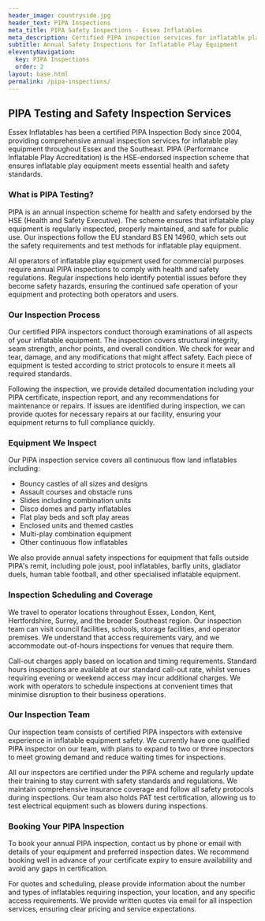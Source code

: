 ```yaml
---
header_image: countryside.jpg
header_text: PIPA Inspections
meta_title: PIPA Safety Inspections - Essex Inflatables
meta_description: Certified PIPA inspection services for inflatable play equipment. Annual safety inspections following HSE guidelines and BS EN 14960 standards across Essex and Southeast England.
subtitle: Annual Safety Inspections for Inflatable Play Equipment
eleventyNavigation:
  key: PIPA Inspections
  order: 2
layout: base.html
permalink: /pipa-inspections/
---
```


## PIPA Testing and Safety Inspection Services

Essex Inflatables has been a certified PIPA Inspection Body since 2004, providing comprehensive annual inspection services for inflatable play equipment throughout Essex and the Southeast. PIPA (Performance Inflatable Play Accreditation) is the HSE-endorsed inspection scheme that ensures inflatable play equipment meets essential health and safety standards.

### What is PIPA Testing?

PIPA is an annual inspection scheme for health and safety endorsed by the HSE (Health and Safety Executive). The scheme ensures that inflatable play equipment is regularly inspected, properly maintained, and safe for public use. Our inspections follow the EU standard BS EN 14960, which sets out the safety requirements and test methods for inflatable play equipment.

All operators of inflatable play equipment used for commercial purposes require annual PIPA inspections to comply with health and safety regulations. Regular inspections help identify potential issues before they become safety hazards, ensuring the continued safe operation of your equipment and protecting both operators and users.

### Our Inspection Process

Our certified PIPA inspectors conduct thorough examinations of all aspects of your inflatable equipment. The inspection covers structural integrity, seam strength, anchor points, and overall condition. We check for wear and tear, damage, and any modifications that might affect safety. Each piece of equipment is tested according to strict protocols to ensure it meets all required standards.

Following the inspection, we provide detailed documentation including your PIPA certificate, inspection report, and any recommendations for maintenance or repairs. If issues are identified during inspection, we can provide quotes for necessary repairs at our facility, ensuring your equipment returns to full compliance quickly.

### Equipment We Inspect

Our PIPA inspection service covers all continuous flow land inflatables including:

- Bouncy castles of all sizes and designs
- Assault courses and obstacle runs
- Slides including combination units
- Disco domes and party inflatables
- Flat play beds and soft play areas
- Enclosed units and themed castles
- Multi-play combination equipment
- Other continuous flow inflatables

We also provide annual safety inspections for equipment that falls outside PIPA's remit, including pole joust, pool inflatables, barfly units, gladiator duels, human table football, and other specialised inflatable equipment.

### Inspection Scheduling and Coverage

We travel to operator locations throughout Essex, London, Kent, Hertfordshire, Surrey, and the broader Southeast region. Our inspection team can visit council facilities, schools, storage facilities, and operator premises. We understand that access requirements vary, and we accommodate out-of-hours inspections for venues that require them.

Call-out charges apply based on location and timing requirements. Standard hours inspections are available at our standard call-out rate, whilst venues requiring evening or weekend access may incur additional charges. We work with operators to schedule inspections at convenient times that minimise disruption to their business operations.

### Our Inspection Team

Our inspection team consists of certified PIPA inspectors with extensive experience in inflatable equipment safety. We currently have one qualified PIPA inspector on our team, with plans to expand to two or three inspectors to meet growing demand and reduce waiting times for inspections.

All our inspectors are certified under the PIPA scheme and regularly update their training to stay current with safety standards and regulations. We maintain comprehensive insurance coverage and follow all safety protocols during inspections. Our team also holds PAT test certification, allowing us to test electrical equipment such as blowers during inspections.

### Booking Your PIPA Inspection

To book your annual PIPA inspection, contact us by phone or email with details of your equipment and preferred inspection dates. We recommend booking well in advance of your certificate expiry to ensure availability and avoid any gaps in certification.

For quotes and scheduling, please provide information about the number and types of inflatables requiring inspection, your location, and any specific access requirements. We provide written quotes via email for all inspection services, ensuring clear pricing and service expectations.